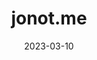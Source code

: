 ---
title: jonot.me
description: The website that you're on right now
date: 2023-03-10
language: html
source: https://github.com/jonot-cyber/jonot-cyber.github.io
link: https://jonot.me
---
